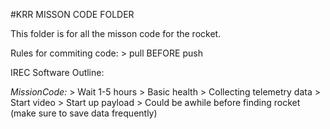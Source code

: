 #KRR MISSON CODE FOLDER

This folder is for all the misson code for the rocket.

Rules for commiting code:
    > pull BEFORE push
	
IREC Software Outline:

_MissionCode:_
	> Wait 1-5 hours
	> Basic health
	> Collecting telemetry data
	> Start video
	> Start up payload
	> Could be awhile before finding rocket (make sure to save data frequently)

    